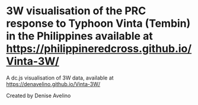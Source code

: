 3W visualisation of the PRC response to Typhoon Vinta (Tembin) in the Philippines
available at https://philippineredcross.github.io/Vinta-3W/
==============

A dc.js visualisation of 3W data, available at https://denavelino.github.io/Vinta-3W/

Created by Denise Avelino
